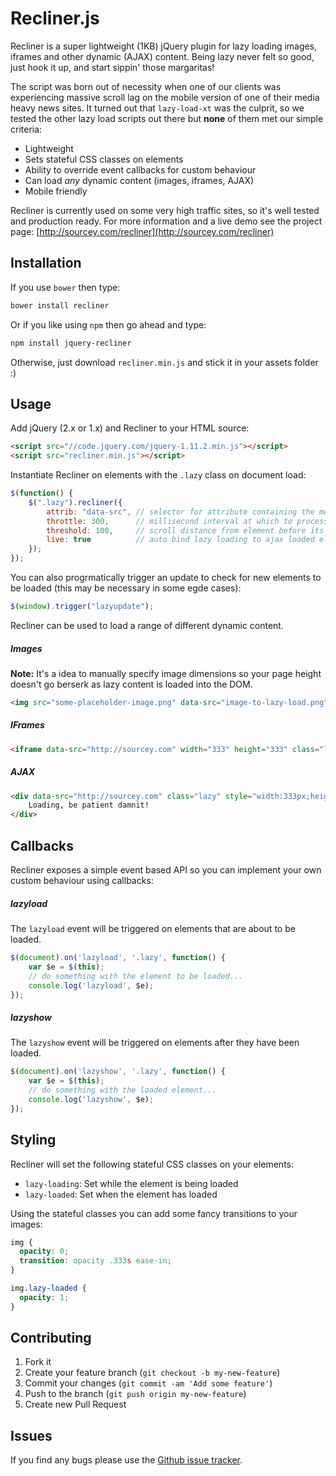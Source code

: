 # Recliner.js
   
Recliner is a super lightweight (1KB) jQuery plugin for lazy loading images, iframes and other dynamic (AJAX) content. Being lazy never felt so good, just hook it up, and start sippin' those margaritas!

The script was born out of necessity when one of our clients was experiencing massive scroll lag on the mobile version of one of their media heavy news sites. It turned out that `lazy-load-xt` was the culprit, so we tested the other lazy load scripts out there but **none** of them met our simple criteria:

* Lightweight
* Sets stateful CSS classes on elements
* Ability to override event callbacks for custom behaviour
* Can load *any* dynamic content (images, iframes, AJAX) 
* Mobile friendly

Recliner is currently used on some very high traffic sites, so it's well tested and production ready. For more information and a live demo see the project page: [http://sourcey.com/recliner](http://sourcey.com/recliner)

## Installation

If you use `bower` then type:

```bash
bower install recliner
```

Or if you like using `npm` then go ahead and type:

```bash
npm install jquery-recliner
```

Otherwise, just download `recliner.min.js` and stick it in your assets folder :)

## Usage

Add jQuery (2.x or 1.x) and Recliner to your HTML source:

``` html
<script src="//code.jquery.com/jquery-1.11.2.min.js"></script>
<script src="recliner.min.js"></script>
```

Instantiate Recliner on elements with the `.lazy` class on document load:

``` javascript
$(function() {
    $(".lazy").recliner({
        attrib: "data-src", // selector for attribute containing the media src
        throttle: 300,      // millisecond interval at which to process events
        threshold: 100,     // scroll distance from element before its loaded
        live: true          // auto bind lazy loading to ajax loaded elements
    });
});
```

You can also progrmatically trigger an update to check for new elements to be loaded (this may be necessary in some egde cases):

``` javascript
$(window).trigger("lazyupdate");
```

Recliner can be used to load a range of different dynamic content. 


##### Images

**Note:** It's a idea to manually specify image dimensions so your page height doesn't go berserk as lazy content is loaded into the DOM.

``` html
<img src="some-placeholder-image.png" data-src="image-to-lazy-load.png" class="lazy" width="333" height="333" /> 
```

##### IFrames

``` html
<iframe data-src="http://sourcey.com" width="333" height="333" class="lazy" frameborder="0" vspace="0" hspace="0"></iframe>
```

##### AJAX

``` html
<div data-src="http://sourcey.com" class="lazy" style="width:333px;height:333px">
    Loading, be patient damnit!
</div>
```

## Callbacks

Recliner exposes a simple event based API so you can implement your own custom behaviour using callbacks:

##### lazyload

The `lazyload` event will be triggered on elements that are about to be loaded.

``` javascript
$(document).on('lazyload', '.lazy', function() {
    var $e = $(this);
    // do something with the element to be loaded...
    console.log('lazyload', $e);
});
```
    
##### lazyshow

The `lazyshow` event will be triggered on elements after they have been loaded.
    
``` javascript
$(document).on('lazyshow', '.lazy', function() {
    var $e = $(this);
    // do something with the loaded element...
    console.log('lazyshow', $e);
});
```

## Styling

Recliner will set the following stateful CSS classes on your elements:

* `lazy-loading`: Set while the element is being loaded
* `lazy-loaded`: Set when the element has loaded

Using the stateful classes you can add some fancy transitions to your images:

``` css
img {
  opacity: 0;
  transition: opacity .333s ease-in;
}

img.lazy-loaded {
  opacity: 1;
} 
```

## Contributing

1. Fork it
2. Create your feature branch (`git checkout -b my-new-feature`)
3. Commit your changes (`git commit -am 'Add some feature'`)
4. Push to the branch (`git push origin my-new-feature`)
5. Create new Pull Request

## Issues

If you find any bugs please use the [Github issue tracker](https://github.com/sourcey/recliner/issues).

